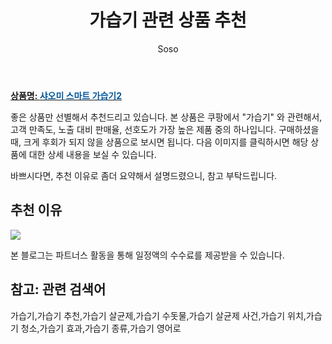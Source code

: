 ﻿---
layout: post
title:  "가습기 관련 상품 추천"
author: Soso
categories: [ 디지털/가전 ]
tags: [가습기,가습기 추천,가습기 살균제,가습기 수돗물,가습기 살균제 사건,가습기 위치,가습기 청소,가습기 효과,가습기 종류,가습기 영어로]
image: https://ads-partners.coupang.com/image1/pGoVUNgIT_H-YY9-pIDv3YJwGnSg6Q99Gmc6fFaGiNj_7kLQsMkyF5kVPhyszAEKY9QDm-MtbIoNC3AjQBzMIb3Xck2OLzceCaNgHwX5o4i8DUEMwZ9XPDPwe-bptJTGsQtbGke12G4i2l-SyrLk7uKjPJPvqxYF2sbF2ONIwqGNaDiE3fH_lhAlOA38EBj-KEY46CNvTldKdN8lNgzWwgh2VpzFqN_gmbNzshQRO1wVj4Z0Qovq_XeAvZBMuhLT8hX5A6KStjYbUg5_CKE-pNVs2T2GBH4= 
description: "쿠팡에서 가습기 관련 상품으로 가장 고객 선호도가 높은 제품 중 하나입니다."
---

<a href="https://link.coupang.com/re/AFFSDP?lptag=AF5673682&pageKey=6827655398&itemId=16199920263&vendorItemId=83394600512&traceid=V0-153-dfa4fe1328ed8b29&requestid=20240131144511492244662280&token=31850C%7CMIXED"><b>상품명: <font color='#01579B'>샤오미 스마트 가습기2</font></b></a>

좋은 상품만 선별해서 추천드리고 있습니다.
본 상품은 쿠팡에서 "가습기" 와 관련해서, 고객 만족도, 노출 대비 판매율, 선호도가 가장 높은 제품 중의 하나입니다.
구매하셨을 때, 크게 후회가 되지 않을 상품으로 보시면 됩니다. 
다음 이미지를 클릭하시면 해당 상품에 대한 상세 내용을 보실 수 있습니다.

바쁘시다면, 추천 이유로 좀더 요약해서 설명드렸으니, 참고 부탁드립니다.

## 추천 이유 

<a href="https://link.coupang.com/re/AFFSDP?lptag=AF5673682&pageKey=6827655398&itemId=16199920263&vendorItemId=83394600512&traceid=V0-153-dfa4fe1328ed8b29&requestid=20240131144511492244662280&token=31850C%7CMIXED"><img src="https://thumbnail10.coupangcdn.com/thumbnails/remote/q89/image/retail/images/1811059142432626-30b16a44-000b-4d41-8f69-e7dcead6b0b9.jpg"></a> 

본 블로그는 파트너스 활동을 통해 일정액의 수수료를 제공받을 수 있습니다.

## 참고: 관련 검색어    
가습기,가습기 추천,가습기 살균제,가습기 수돗물,가습기 살균제 사건,가습기 위치,가습기 청소,가습기 효과,가습기 종류,가습기 영어로